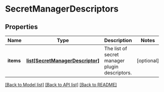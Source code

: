 # SecretManagerDescriptors

## Properties
Name | Type | Description | Notes
------------ | ------------- | ------------- | -------------
**items** | [**list[SecretManagerDescriptor]**](SecretManagerDescriptor.md) | The list of secret manager plugin descriptors. | [optional] 

[[Back to Model list]](../README.md#documentation-for-models) [[Back to API list]](../README.md#documentation-for-api-endpoints) [[Back to README]](../README.md)


